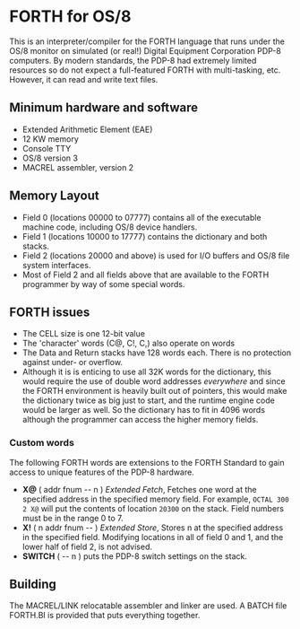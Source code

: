 # FORTH for OS/8
This is an interpreter/compiler for the FORTH language that runs under the OS/8 monitor on simulated (or real!) Digital Equipment Corporation PDP-8 computers.  By modern standards, the PDP-8 had extremely limited resources so do not expect a full-featured FORTH with multi-tasking, etc.  However, it can read and write text files.

## Minimum hardware and software
* Extended Arithmetic Element (EAE)
* 12 KW memory
* Console TTY
* OS/8 version 3
* MACREL assembler, version 2

## Memory Layout
* Field 0 (locations 00000 to 07777) contains all of the executable machine code, including OS/8 device handlers.
* Field 1 (locations 10000 to 17777) contains the dictionary and both stacks.
* Field 2 (locations 20000 and above) is used for I/O buffers and OS/8 file system interfaces.
* Most of Field 2 and all fields above that are available to the FORTH programmer by way of some special words.

## FORTH issues
* The CELL size is one 12-bit value
* The 'character' words (C@, C!, C,) also operate on words
* The Data and Return stacks have 128 words each.  There is no protection against under- or overflow.
* Although it is is enticing to use all 32K words for the dictionary, this would require the use of double word addresses *everywhere* and since the FORTH environment is heavily built out of pointers, this would make the dictionary twice as big just to start, and the runtime engine code would be larger as well.  So the dictionary has to fit in 4096 words although the programmer can access the higher memory fields.

### Custom words
The following FORTH words are extensions to the FORTH Standard to gain access to unique features of the PDP-8 hardware.

* **X@** ( addr fnum -- n ) *Extended Fetch*, Fetches one word at the specified address in the specified memory field.  For example, `OCTAL 300 2 X@` will put the contents of location `20300` on the stack.  Field numbers must be in the range 0 to 7.
* **X!** ( n addr fnum -- ) *Extended Store*, Stores n at the specified address in the specified field.  Modifying locations in all of field 0 and 1, and the lower half of field 2, is not advised.
* **SWITCH** ( -- n ) puts the PDP-8 switch settings on the stack.

## Building
The MACREL/LINK relocatable assembler and linker are used.  A BATCH file FORTH.BI is provided that puts everything together.
